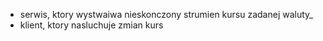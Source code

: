 - serwis, ktory wystwaiwa nieskonczony strumien kursu zadanej waluty_
- klient, ktory nasluchuje zmian kurs
